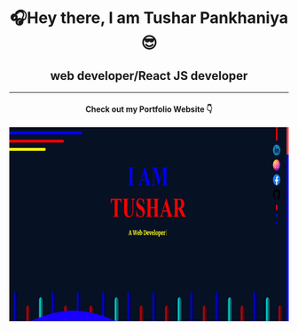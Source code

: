 <h1 align="center">🎧Hey there, I am Tushar Pankhaniya😎</h1>
<h2 align="center">web developer/React JS developer</h2>
<hr>
<h4 align="center">Check out my Portfolio Website 👇 </h4>
<p align="center">
    <a href="http://tusharpankhaniya.tk/">
        <img src = "webback.jpg" height="350" width="700">
    </a>
</p>



